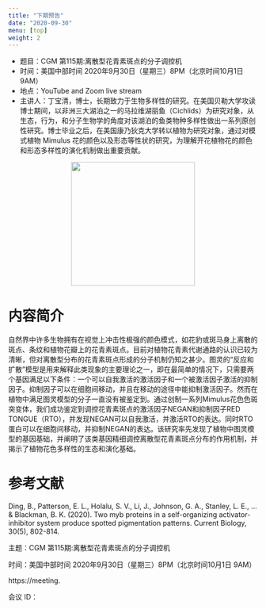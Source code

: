 ```yaml
---
title: "下期预告"
date: "2020-09-30"
menu: [top]
weight: 2
---
```


- 题目：CGM 第115期:离散型花青素斑点的分子调控机
- 时间：美国中部时间 2020年9月30日（星期三）8PM（北京时间10月1日 9AM）
- 地点：YouTube and Zoom live stream
- 主讲人：丁宝清，博士，长期致力于生物多样性的研究。在美国贝勒大学攻读博士期间，以非洲三大湖泊之一的马拉维湖丽鱼（Cichlids）为研究对象，从生态，行为，和分子生物学的角度对该湖泊的鱼类物种多样性做出一系列原创性研究。博士毕业之后，在美国康乃狄克大学转以植物为研究对象，通过对模式植物 Mimulus 花的颜色以及形态等性状的研究，为理解开花植物花的颜色和形态多样性的演化机制做出重要贡献。


<div align="center">
<img src="https://i.ibb.co/FhFWC9H/Baoqing-copy-e1441738679204.gif" height=250>
</div>

# 内容简介

自然界中许多生物拥有在视觉上冲击性极强的颜色模式，如花豹或斑马身上离散的斑点、条纹和植物花瓣上的花青素斑点。目前对植物花青素代谢通路的认识已较为清晰，但对离散型分布的花青素斑点形成的分子机制仍知之甚少。图灵的“反应和扩散”模型是用来解释此类现象的主要理论之一，即在最简单的情况下，只需要两个基因满足以下条件：一个可以自我激活的激活因子和一个被激活因子激活的抑制因子。抑制因子可以在细胞间移动，并且在移动的途径中能抑制激活因子。然而在植物中满足图灵模型的分子一直没有被鉴定到。通过创制一系列Mimulus花色色斑突变体，我们成功鉴定到调控花青素斑点的激活因子NEGAN和抑制因子RED TONGUE（RTO），并发现NEGAN可以自我激活，并激活RTO的表达。同时RTO蛋白可以在细胞间移动，并抑制NEGAN的表达。该研究率先发现了植物中图灵模型的基因基础，并阐明了该类基因精细调控离散型花青素斑点分布的作用机制，并揭示了植物花色多样性的生态和演化基础。


# 参考文献

Ding, B., Patterson, E. L., Holalu, S. V., Li, J., Johnson, G. A., Stanley, L. E., ... & Blackman, B. K. (2020). Two myb proteins in a self-organizing activator-inhibitor system produce spotted pigmentation patterns. Current Biology, 30(5), 802-814.


主题：CGM 第115期:离散型花青素斑点的分子调控机

时间：美国中部时间 2020年9月30日（星期三）8PM（北京时间10月1日 9AM）

https://meeting.


会议 ID：





